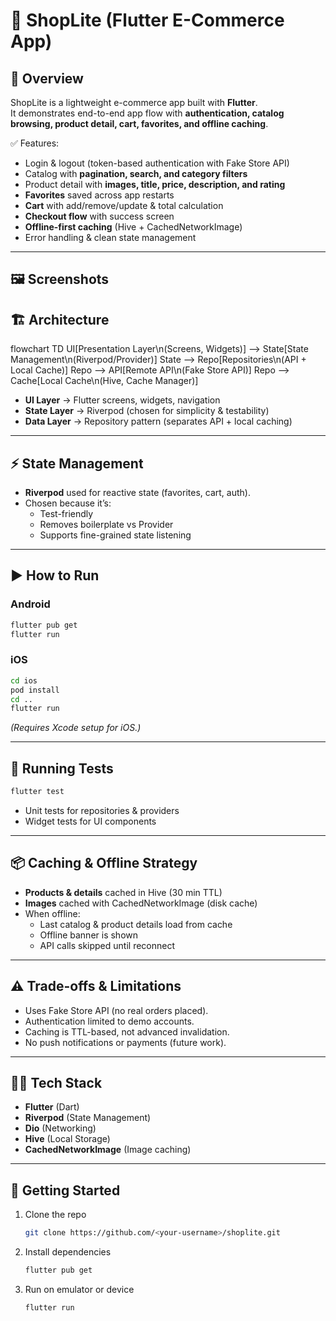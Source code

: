 
# 🛒 ShopLite (Flutter E-Commerce App)

## 📌 Overview
ShopLite is a lightweight e-commerce app built with **Flutter**.  
It demonstrates end-to-end app flow with **authentication, catalog browsing, product detail, cart, favorites, and offline caching**.  

✅ Features:  
- Login & logout (token-based authentication with Fake Store API)  
- Catalog with **pagination, search, and category filters**  
- Product detail with **images, title, price, description, and rating**  
- **Favorites** saved across app restarts  
- **Cart** with add/remove/update & total calculation  
- **Checkout flow** with success screen  
- **Offline-first caching** (Hive + CachedNetworkImage)  
- Error handling & clean state management  

---

## 🖼️ Screenshots




## 🏗️ Architecture


flowchart TD
  UI[Presentation Layer\n(Screens, Widgets)] --> State[State Management\n(Riverpod/Provider)]
  State --> Repo[Repositories\n(API + Local Cache)]
  Repo --> API[Remote API\n(Fake Store API)]
  Repo --> Cache[Local Cache\n(Hive, Cache Manager)]


- **UI Layer** → Flutter screens, widgets, navigation  
- **State Layer** → Riverpod (chosen for simplicity & testability)  
- **Data Layer** → Repository pattern (separates API + local caching)  

---

## ⚡ State Management
- **Riverpod** used for reactive state (favorites, cart, auth).  
- Chosen because it’s:  
  - Test-friendly  
  - Removes boilerplate vs Provider  
  - Supports fine-grained state listening  

---

## ▶️ How to Run

### Android
```bash
flutter pub get
flutter run
```

### iOS
```bash
cd ios
pod install
cd ..
flutter run
```

*(Requires Xcode setup for iOS.)*

---

## 🧪 Running Tests
```bash
flutter test
```
- Unit tests for repositories & providers  
- Widget tests for UI components  

---

## 📦 Caching & Offline Strategy
- **Products & details** cached in Hive (30 min TTL)  
- **Images** cached with CachedNetworkImage (disk cache)  
- When offline:  
  - Last catalog & product details load from cache  
  - Offline banner is shown  
  - API calls skipped until reconnect  

---

## ⚠️ Trade-offs & Limitations
- Uses Fake Store API (no real orders placed).  
- Authentication limited to demo accounts.  
- Caching is TTL-based, not advanced invalidation.  
- No push notifications or payments (future work).  

---

## 👨‍💻 Tech Stack
- **Flutter** (Dart)  
- **Riverpod** (State Management)  
- **Dio** (Networking)  
- **Hive** (Local Storage)  
- **CachedNetworkImage** (Image caching)  

---

## 🚀 Getting Started
1. Clone the repo  
   ```bash
   git clone https://github.com/<your-username>/shoplite.git
   ```
2. Install dependencies  
   ```bash
   flutter pub get
   ```
3. Run on emulator or device  
   ```bash
   flutter run
   ```
